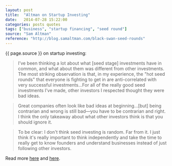 ```yaml
---
layout: post
title:  "Altman on Startup Investing"
date:   2014-07-28 15:22:00
categories: posts quotes
tags: ["business", "startup financing", "seed round"]
source: "Sam Altman"
reference: "http://blog.samaltman.com/black-swan-seed-rounds"
---
```


{{ page.source }} on startup investing:

> I’ve been thinking a lot about what [seed stage] investments have in common, and what about them was different from other investments.  The most striking observation is that, in my experience, the "hot seed rounds" that everyone is fighting to get in are anti-correlated with very successful investments...For all of the really good seed investments I’ve made, other investors I respected thought they were bad ideas.

> Great companies often look like bad ideas at beginning...[but] being contrarian and wrong is still bad—you have to be contrarian and right.  I think the only takeaway about what other investors think is that you should ignore it.

> To be clear: I don't think seed investing is random. Far from it. I just think it's really important to think independently and take the time to really get to know founders and understand businesses instead of just following other investors.

Read more [here]({{page.reference}}) and [here](https://news.ycombinator.com/item?id=8098438).
